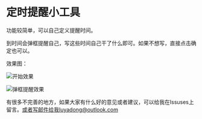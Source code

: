 # 定时提醒小工具
功能较简单，可以自己定义提醒时间。

到时间会弹框提醒自己，写这些时间自己干了什么即可。如果不想写，直接点击确定也可以。

 效果图：
 
 ![开始效果][1]
 
 ![弹框提醒效果][2]

有很多不完善的地方，如果大家有什么好的意见或者建议，可以给我在Issuses上留言。或者写邮件给我luyadong@outlook.com


  [1]: http://images.cnblogs.com/cnblogs_com/woaic/834220/o_QQ%E6%88%AA%E5%9B%BE20160526161811.png
  [2]: http://images.cnblogs.com/cnblogs_com/woaic/834220/o_QQ%E6%88%AA%E5%9B%BE20160526161930.png